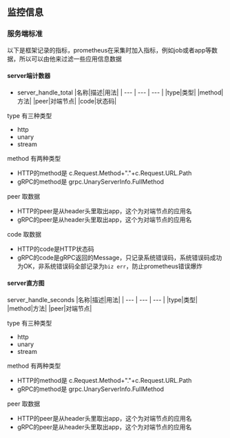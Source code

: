 ## 监控信息
### 服务端标准
以下是框架记录的指标，prometheus在采集时加入指标，例如job或者app等数据，所以可以由他来过滤一些应用信息数据
#### server端计数器
* server_handle_total
|名称|描述|用法|
| --- | --- | --- |
|type|类型|
|method|方法|
|peer|对端节点|
|code|状态码|

type 有三种类型
* http
* unary
* stream

method 有两种类型
* HTTP的method是 c.Request.Method+"."+c.Request.URL.Path
* gRPC的method是 grpc.UnaryServerInfo.FullMethod

peer 取数据
* HTTP的peer是从header头里取出app，这个为对端节点的应用名
* gRPC的peer是从header头里取出app，这个为对端节点的应用名

code 取数据
* HTTP的code是HTTP状态码
* gRPC的code是gRPC返回的Message，只记录系统错误码，系统错误码成功为OK，非系统错误码全部记录为``biz err``，防止prometheus错误爆炸

#### server直方图
server_handle_seconds
|名称|描述|用法|
| --- | --- | --- |
|type|类型|
|method|方法|
|peer|对端节点|

type 有三种类型
* http
* unary
* stream

method 有两种类型
* HTTP的method是 c.Request.Method+"."+c.Request.URL.Path
* gRPC的method是 grpc.UnaryServerInfo.FullMethod

peer 取数据
* HTTP的peer是从header头里取出app，这个为对端节点的应用名
* gRPC的peer是从header头里取出app，这个为对端节点的应用名

